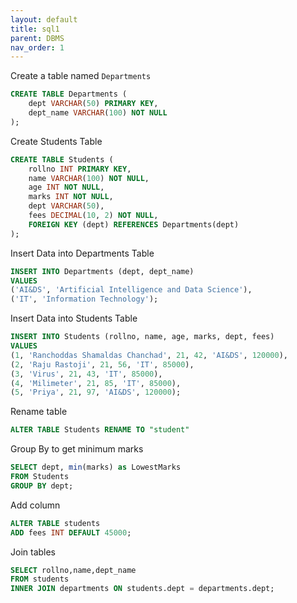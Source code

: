 ```yaml
---
layout: default
title: sql1
parent: DBMS
nav_order: 1
---
```


Create a table named `Departments`

```sql
CREATE TABLE Departments (
    dept VARCHAR(50) PRIMARY KEY,
    dept_name VARCHAR(100) NOT NULL
);
```

Create Students Table

```sql
CREATE TABLE Students (
    rollno INT PRIMARY KEY,
    name VARCHAR(100) NOT NULL,
    age INT NOT NULL,
    marks INT NOT NULL,
    dept VARCHAR(50),
    fees DECIMAL(10, 2) NOT NULL,
    FOREIGN KEY (dept) REFERENCES Departments(dept)
);
```


Insert Data into Departments Table

```sql
INSERT INTO Departments (dept, dept_name)
VALUES 
('AI&DS', 'Artificial Intelligence and Data Science'),
('IT', 'Information Technology');
```

Insert Data into Students Table
```sql
INSERT INTO Students (rollno, name, age, marks, dept, fees)
VALUES
(1, 'Ranchoddas Shamaldas Chanchad', 21, 42, 'AI&DS', 120000),
(2, 'Raju Rastoji', 21, 56, 'IT', 85000),
(3, 'Virus', 21, 43, 'IT', 85000),
(4, 'Milimeter', 21, 85, 'IT', 85000),
(5, 'Priya', 21, 97, 'AI&DS', 120000);
```

Rename table

```sql
ALTER TABLE Students RENAME TO "student"
```

Group By to get minimum marks

```sql
SELECT dept, min(marks) as LowestMarks
FROM Students
GROUP BY dept;
```


Add column

```sql
ALTER TABLE students
ADD fees INT DEFAULT 45000;
```

Join tables

```sql
SELECT rollno,name,dept_name
FROM students
INNER JOIN departments ON students.dept = departments.dept;
```